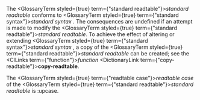  



The <GlossaryTerm styled={true} term={"standard readtable"}><i>standard readtable</i></GlossaryTerm> conforms to <GlossaryTerm styled={true} term={"standard syntax"}><i>standard syntax</i></GlossaryTerm> . The consequences are undefined if an attempt is made to modify the <GlossaryTerm styled={true} term={"standard readtable"}><i>standard readtable</i></GlossaryTerm>. To achieve the effect of altering or extending <GlossaryTerm styled={true} term={"standard syntax"}><i>standard syntax</i></GlossaryTerm> , a copy of the <GlossaryTerm styled={true} term={"standard readtable"}><i>standard readtable</i></GlossaryTerm> can be created; see the <ClLinks  term={"function"}><i>function</i></ClLinks> <DictionaryLink  term={"copy-readtable"}><b>copy-readtable</b></DictionaryLink>. 



The <GlossaryTerm styled={true} term={"readtable case"}><i>readtable case</i></GlossaryTerm> of the <GlossaryTerm styled={true} term={"standard readtable"}><i>standard readtable</i></GlossaryTerm> is :upcase.  







